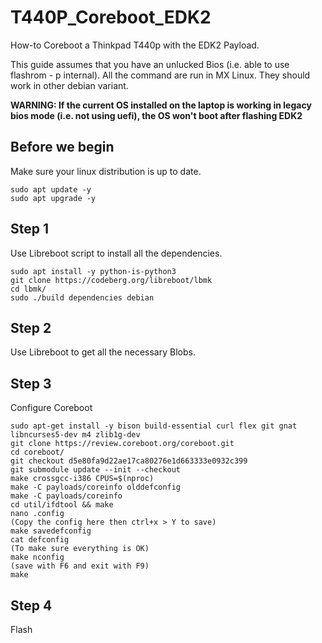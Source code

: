 # T440P_Coreboot_EDK2
How-to Coreboot a Thinkpad T440p with the EDK2 Payload.

This guide assumes that you have an unlucked Bios (i.e. able to use flashrom - p internal).
All the command are run in MX Linux. They should work in other debian variant.

**WARNING: If the current OS installed on the laptop is working in legacy bios mode (i.e. not using uefi), the OS won't boot after flashing EDK2**

## Before we begin
Make sure your linux distribution is up to date.
```
sudo apt update -y
sudo apt upgrade -y
```

## Step 1
Use Libreboot script to install all the dependencies.
```
sudo apt install -y python-is-python3
git clone https://codeberg.org/libreboot/lbmk
cd lbmk/
sudo ./build dependencies debian 
```
## Step 2
Use Libreboot to get all the necessary Blobs.


## Step 3
Configure Coreboot
```
sudo apt-get install -y bison build-essential curl flex git gnat libncurses5-dev m4 zlib1g-dev
git clone https://review.coreboot.org/coreboot.git
cd coreboot/
git checkout d5e80fa9d22ae17ca80276e1d663333e0932c399
git submodule update --init --checkout
make crossgcc-i386 CPUS=$(nproc)
make -C payloads/coreinfo olddefconfig
make -C payloads/coreinfo
cd util/ifdtool && make
nano .config
(Copy the config here then ctrl+x > Y to save)
make savedefconfig
cat defconfig
(To make sure everything is OK)
make nconfig
(save with F6 and exit with F9)
make
```


## Step 4
Flash
